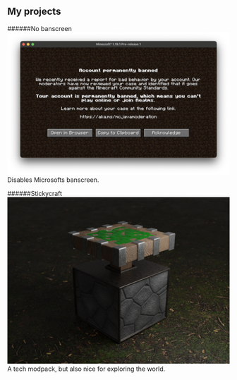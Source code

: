 ## My projects

######No banscreen
[![](..\images\banscreen.webp)](https://www.curseforge.com/minecraft/mc-mods/no-banscreen)
Disables Microsofts banscreen.

######Stickycraft
[![](..\images\realistic_sticky_piston.png)](https://www.curseforge.com/minecraft/modpacks/stickycraft)
A tech modpack, but also nice for exploring the world.
